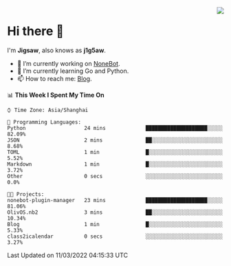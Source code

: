 <a href="#">
  <img align="right" src="https://github-readme-stats.vercel.app/api?username=j1g5awi&count_private=true&show_icons=true&title_color=80070B&text_color=B3B3B3&bg_color=212121&icon_color=80070B" />
</a>

# Hi there 👋

I'm **Jigsaw**, also knows as **j1g5aw**.

- 🔭 I’m currently working on [NoneBot](https://github.com/nonebot).
- 🌱 I’m currently learning Go and Python.
- 📫 How to reach me: [Blog](https://blog.maddestroyer.xyz/).

<!--START_SECTION:waka-->
📊 **This Week I Spent My Time On** 

```text
⌚︎ Time Zone: Asia/Shanghai

💬 Programming Languages: 
Python                   24 mins             ████████████████████░░░░░   82.09% 
JSON                     2 mins              ██░░░░░░░░░░░░░░░░░░░░░░░   8.68% 
TOML                     1 min               █░░░░░░░░░░░░░░░░░░░░░░░░   5.52% 
Markdown                 1 min               █░░░░░░░░░░░░░░░░░░░░░░░░   3.72% 
Other                    0 secs              ░░░░░░░░░░░░░░░░░░░░░░░░░   0.0%

🐱‍💻 Projects: 
nonebot-plugin-manager   23 mins             ████████████████████░░░░░   81.06% 
OlivOS.nb2               3 mins              ██░░░░░░░░░░░░░░░░░░░░░░░   10.34% 
Blog                     1 min               █░░░░░░░░░░░░░░░░░░░░░░░░   5.33% 
class2icalendar          0 secs              ░░░░░░░░░░░░░░░░░░░░░░░░░   3.27%

```


 Last Updated on 11/03/2022 04:15:33 UTC
<!--END_SECTION:waka-->
